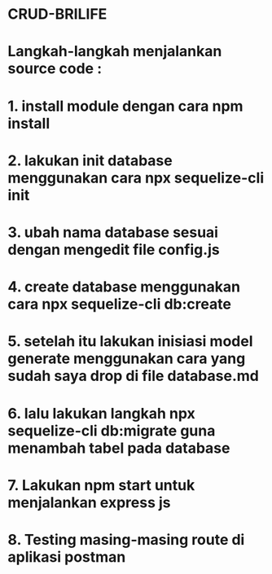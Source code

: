 # CRUD-BRILIFE
# Langkah-langkah menjalankan source code :
# 1. install module dengan cara npm install 
# 2. lakukan init database menggunakan cara npx sequelize-cli init
# 3. ubah nama database sesuai dengan mengedit file config.js
# 4. create database menggunakan cara npx sequelize-cli db:create
# 5. setelah itu lakukan inisiasi model generate menggunakan cara yang sudah saya drop di file database.md
# 6. lalu lakukan langkah npx sequelize-cli db:migrate guna menambah tabel pada database
# 7. Lakukan npm start untuk menjalankan express js
# 8. Testing masing-masing route di aplikasi postman


